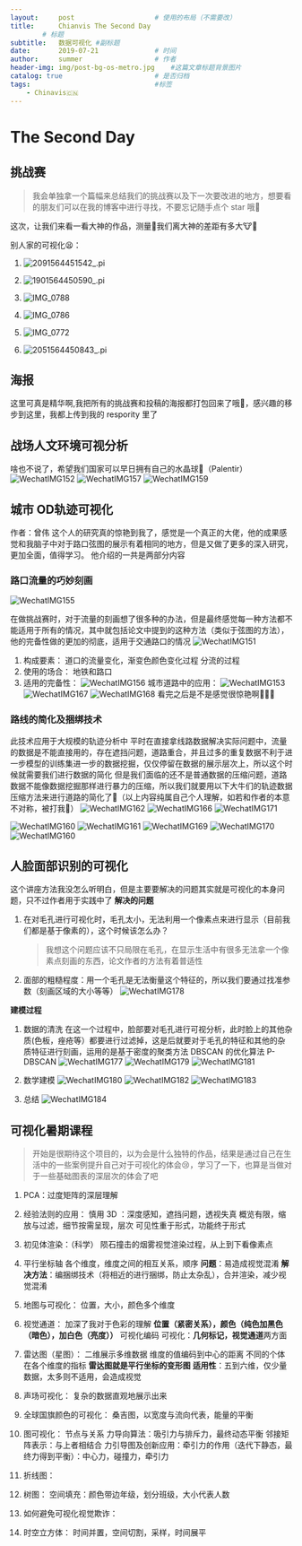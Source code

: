 ```yaml
---
layout:     post   				    # 使用的布局（不需要改）
title:      Chianvis The Second Day
		# 标题 
subtitle:   数据可视化 #副标题
date:       2019-07-21				# 时间
author:     summer					# 作者
header-img: img/post-bg-os-metro.jpg 	#这篇文章标题背景图片
catalog: true 						# 是否归档
tags:								#标签
    - Chinavis🇨🇳
---
```


# The Second Day

## 挑战赛
> 我会单独拿一个篇幅来总结我们的挑战赛以及下一次要改进的地方，想要看的朋友们可以在我的博客中进行寻找，不要忘记随手点个 star 哦🍋

这次，让我们来看一看大神的作品，测量🧐我们离大神的差距有多大🐮🍺

别人家的可视化😫：
1. ![2091564451542_.pi](/img/blog_img/2091564451542_.pic.jpg)

2. ![1901564450590_.pi](/img/blog_img/1901564450590_.pic.jpg)

3. ![IMG_0788](/img/blog_img/IMG_0788.jpg)
4. ![IMG_0786](/img/blog_img/IMG_0786.jpg)
5. ![IMG_0772](/img/blog_img/IMG_0772.jpg)
6. ![2051564450843_.pi](/img/blog_img/2051564450843_.pic.jpg)



## 海报
这里可真是精华啊,我把所有的挑战赛和投稿的海报都打包回来了哦🤯，感兴趣的移步到这里，我都上传到我的 respority 里了

## 战场人文环境可视分析
啥也不说了，希望我们国家可以早日拥有自己的水晶球🔮（Palentir）
![WechatIMG152](/img/blog_img/WechatIMG152.jpeg)
![WechatIMG157](/img/blog_img/WechatIMG157.jpeg)
![WechatIMG159](/img/blog_img/WechatIMG159.jpeg)

## 城市 OD轨迹可视化
作者：曾伟
这个人的研究真的惊艳到我了，感觉是一个真正的大佬，他的成果感觉和我脑子中对于路口弦图的展示有着相同的地方，但是又做了更多的深入研究，更加全面，值得学习。
他介绍的一共是两部分内容
### 路口流量的巧妙刻画
![WechatIMG155](/img/blog_img/WechatIMG155.jpeg)

在做挑战赛时，对于流量的刻画想了很多种的办法，但是最终感觉每一种方法都不能适用于所有的情况，其中就包括论文中提到的这种方法（类似于弦图的方法），他的完备性做的更加的彻底，适用于交通路口的情况
![WechatIMG151](/img/blog_img/WechatIMG151.jpeg)
1. 构成要素：
    道口的流量变化，渐变色颜色变化过程
    分流的过程
1. 使用的场合：
    地铁和路口
1. 适用的完备性：
    ![WechatIMG156](/img/blog_img/WechatIMG156.jpeg)
城市道路中的应用：
![WechatIMG153](/img/blog_img/WechatIMG153.jpeg)
![WechatIMG167](/img/blog_img/WechatIMG167.jpeg)
![WechatIMG168](/img/blog_img/WechatIMG168.jpeg)
看完之后是不是感觉很惊艳啊🥳🥳🥳

### 路线的简化及捆绑技术
此技术应用于大规模的轨迹分析中
平时在直接拿线路数据解决实际问题中，流量的数据是不能直接用的，存在遮挡问题，道路重合，并且过多的重复数据不利于进一步模型的训练集进一步的数据挖掘，仅仅停留在数据的展示层次上，所以这个时候就需要我们进行数据的简化
但是我们面临的还不是普通数据的压缩问题，道路数据不能像数据挖掘那样进行暴力的压缩，所以我们就要用以下大牛们的轨迹数据压缩方法来进行道路的简化了🥳（以上内容纯属自己个人理解，如若和作者的本意不对称，被打我🥺）
![WechatIMG162](/img/blog_img/WechatIMG162.jpeg)
![WechatIMG166](/img/blog_img/WechatIMG166.jpeg)
![WechatIMG171](/img/blog_img/WechatIMG171.jpeg)

![WechatIMG160](/img/blog_img/WechatIMG160.jpeg)
![WechatIMG161](/img/blog_img/WechatIMG161.jpeg)
![WechatIMG169](/img/blog_img/WechatIMG169.jpeg)
![WechatIMG170](/img/blog_img/WechatIMG170.jpeg)
![WechatIMG160](/img/blog_img/WechatIMG160-1.jpeg)
## 人脸面部识别的可视化
这个讲座方法我没怎么听明白，但是主要要解决的问题其实就是可视化的本身问题，只不过作者用于实践中了
**解决的问题**
1. 在对毛孔进行可视化时，毛孔太小，无法利用一个像素点来进行显示（目前我们都是基于像素的），这个时候该怎么办？
  
    > 我想这个问题应该不只局限在毛孔，在显示生活中有很多无法拿一个像素点刻画的东西，论文作者的方法有着普适性
    
2. 面部的粗糙程度：用一个毛孔是无法衡量这个特征的，所以我们要通过找准参数（刻画区域的大小等等）
    ![WechatIMG178](/img/blog_img/WechatIMG178.jpeg)

**建模过程**
1. 数据的清洗
在这一个过程中，脸部要对毛孔进行可视分析，此时脸上的其他杂质(色板，痤疮等）都要进行过滤掉，这是后就要对于毛孔的特征和其他的杂质特征进行刻画，运用的是基于密度的聚类方法 DBSCAN 的优化算法 P-DBSCAN
![WechatIMG177](/img/blog_img/WechatIMG177.jpeg)
![WechatIMG179](/img/blog_img/WechatIMG179.jpeg)
![WechatIMG181](/img/blog_img/WechatIMG181.jpeg)


1. 数学建模
![WechatIMG180](/img/blog_img/WechatIMG180.jpeg)
![WechatIMG182](/img/blog_img/WechatIMG182.jpeg)
![WechatIMG183](/img/blog_img/WechatIMG183.jpeg)

1. 总结
![WechatIMG184](/img/blog_img/WechatIMG184.jpeg)




## 可视化暑期课程
> 开始是很期待这个项目的，以为会是什么独特的作品，结果是通过自己在生活中的一些案例提升自己对于可视化的体会😢，学习了一下，也算是当做对于一些基础图表的深层次的体会了吧

1. PCA：过度矩阵的深层理解

2. 经验法则的应用：
慎用 3D ：深度感知，遮挡问题，透视失真
概览有限，缩放与过滤，细节按需呈现，层次
可见性重于形式，功能终于形式

3. 初见体渲染：（科学）
陨石撞击的烟雾视觉渲染过程，从上到下看像素点

4. 平行坐标轴
各个维度，维度之间的相互关系，顺序
**问题**：易造成视觉混淆
**解决方法**：编捆绑技术（将相近的进行捆绑，防止太杂乱），合并渲染，减少视觉混淆

5. 地图与可视化：
位置，大小，颜色多个维度

1. 视觉通道：
加深了我对于色彩的理解
**位置（紧密关系），颜色（纯色加黑色（暗色），加白色（亮度））**
可视化编码
可视化：**几何标记，视觉通道**两方面

7. 雷达图（星图）：
二维展示多维数据
维度的值编码到中心的距离
不同的个体在各个维度的指标
**雷达图就是平行坐标的变形图**
**适用性**：五到六维，仅少量数据，太多则不适用，会造成视觉



9. 声场可视化：
复杂的数据直观地展示出来

10. 全球国旗颜色的可视化：
桑吉图，以宽度与流向代表，能量的平衡

11.  图可视化：
节点与关系
力导向算法：吸引力与排斥力，最终动态平衡
邻接矩阵表示：与上者相结合
力引导图及创新应用：牵引力的作用（迭代下静态，最终力得到平衡）：中心力，碰撞力，牵引力

12. 折线图：

12. 树图：
空间填充：颜色带边年级，划分班级，大小代表人数



13. 如何避免可视化视觉欺诈：


14. 时空立方体：
时间并置，空间切割，采样，时间展平




